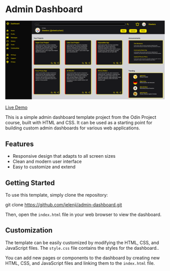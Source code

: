 # Admin Dashboard

![Screenshot of admin dashboard](/img/admin-dashboard.png)

[Live Demo](https://jelenji.github.io/admin-dashboard/)

This is a simple admin dashboard template project from the Odin Project course, built with HTML and CSS. It can be used as a starting point for building custom admin dashboards for various web applications.

## Features

- Responsive design that adapts to all screen sizes
- Clean and modern user interface
- Easy to customize and extend

## Getting Started

To use this template, simply clone the repository:

git clone https://github.com/jelenji/admin-dashboard.git

Then, open the `index.html` file in your web browser to view the dashboard.

## Customization

The template can be easily customized by modifying the HTML, CSS, and JavaScript files. The `style.css` file contains the styles for the dashboard..

You can add new pages or components to the dashboard by creating new HTML, CSS, and JavaScript files and linking them to the `index.html` file.
